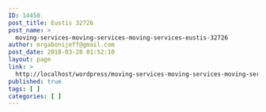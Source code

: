 ```yaml
---
ID: 14450
post_title: Eustis 32726
post_name: >
  moving-services-moving-services-moving-services-eustis-32726
author: mrgabonijeff@gmail.com
post_date: 2018-03-28 01:52:10
layout: page
link: >
  http://localhost/wordpress/moving-services-moving-services-moving-services-eustis-32726/
published: true
tags: [ ]
categories: [ ]
---
```


